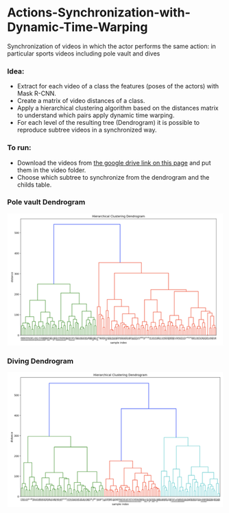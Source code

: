 # Actions-Synchronization-with-Dynamic-Time-Warping
 Synchronization of videos in which the actor performs the same action: in particular sports videos including pole vault and dives
 
 

### Idea:
- Extract for each video of a class the features (poses of the actors) with Mask R-CNN.
- Create a matrix of video distances of a class.
- Apply a hierarchical clustering algorithm based on the distances matrix to understand which pairs apply dynamic time warping.
- For each level of the resulting tree (Dendrogram) it is possible to reproduce subtree videos in a synchronized way.


### To run:
- Download the videos from [the google drive link on this page](https://drive.google.com/file/d/1o2l6nYhd-0DDXGP-IPReBP4y1ffVmGSE) and put them in the video folder.
- Choose which subtree to synchronize from the dendrogram and the childs table.

### Pole vault Dendrogram
![picture](images/polevault_dendro.png)

### Diving Dendrogram
![picture](images/Diving_dendro.png)


